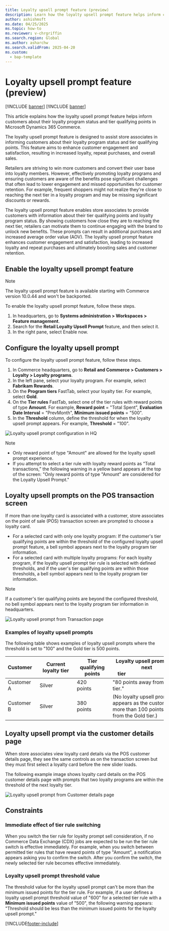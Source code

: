```yaml
---
title: Loyalty upsell prompt feature (preview)
description: Learn how the loyalty upsell prompt feature helps inform customers about their loyalty program status and tier qualifying points in Microsoft Dynamics 365 Commerce.
author: ashishmsft
ms.date: 04/25/2025
ms.topic: how-to
ms.reviewer: v-chrgriffin
ms.search.region: Global
ms.author: asharchw
ms.search.validFrom: 2025-04-20
ms.custom: 
  - bap-template
---
```


# Loyalty upsell prompt feature (preview)

[!INCLUDE [banner](includes/banner.md)]
[!INCLUDE [banner](includes/preview-banner.md)]

This article explains how the loyalty upsell prompt feature helps inform customers about their loyalty program status and tier qualifying points in Microsoft Dynamics 365 Commerce.

The loyalty upsell prompt feature is designed to assist store associates in informing customers about their loyalty program status and tier qualifying points. This feature aims to enhance customer engagement and satisfaction, resulting in increased loyalty, repeat purchases, and overall sales.

Retailers are striving to win more customers and convert their user base into loyalty members. However, effectively promoting loyalty programs and ensuring customers are aware of the benefits pose significant challenges that often lead to lower engagement and missed opportunities for customer retention. For example, frequent shoppers might not realize they're close to reaching the next tier in a loyalty program and may be missing significant discounts or rewards.

The loyalty upsell prompt feature enables store associates to provide customers with information about their tier qualifying points and loyalty program status. By showing customers how close they are to reaching the next tier, retailers can motivate them to continue engaging with the brand to unlock new benefits. These prompts can result in additional purchases and increased average order value (AOV). The loyalty upsell prompt feature enhances customer engagement and satisfaction, leading to increased loyalty and repeat purchases and ultimately boosting sales and customer retention.

## Enable the loyalty upsell prompt feature

> [!NOTE]
> The loyalty upsell prompt feature is available starting with Commerce version 10.0.44 and won't be backported.

To enable the loyalty upsell prompt feature, follow these steps.

1. In headquarters, go to **Systems administration \> Workspaces \> Feature management**.
1. Search for the **Retail Loyalty Upsell Prompt** feature, and then select it.
1. In the right pane, select Enable now.

## Configure the loyalty upsell prompt

To configure the loyalty upsell prompt feature, follow these steps.

1. In Commerce headquarters, go to **Retail and Commerce \> Customers \> Loyalty \> Loyalty programs**.
1. In the left pane, select your loyalty program. For example, select **Fabrikam Rewards**.
1. On the **Program tiers** FastTab, select your loyalty tier. For example, select **Gold**.
1. On the **Tier rules** FastTab, select one of the tier rules with reward points of type **Amount**. For example, **Reward point** = "Total Spent", **Evaluation Date Interval** = "PrevMonth", **Minimum issued points** = "500".
1. In the **Threshold** column, define the threshold for when the loyalty upsell prompt appears. For example, **Threshold** = "100".

![Loyalty upsell prompt configuration in HQ](./media/HQ_Setup_Loyalty_Threshold.png)

> [!NOTE] 
> - Only reward point of type "Amount" are allowed for the loyalty upsell prompt experience.
> - If you attempt to select a tier rule with loyalty reward points as “Total transactions,” the following warning in a yellow band appears at the top of the screen: "Only reward points of type "Amount" are considered for the Loyalty Upsell Prompt."

## Loyalty upsell prompts on the POS transaction screen

If more than one loyalty card is associated with a customer, store associates on the point of sale (POS) transaction screen are prompted to choose a loyalty card.
- For a selected card with only one loyalty program: If the customer's tier qualifying points are within the threshold of the configured loyalty upsell prompt feature, a bell symbol appears next to the loyalty program tier information.
- For a selected card with multiple loyalty programs: For each loyalty program, if the loyalty upsell prompt tier rule is selected with defined thresholds, and if the user's tier qualifying points are within those thresholds, a bell symbol appears next to the loyalty program tier information.

> [!NOTE]
> If a customer's tier qualifying points are beyond the configured threshold, no bell symbol appears next to the loyalty program tier information in headquarters.

![Loyalty upsell prompt from Transaction page](./media/Multiple_LoyaltyPrograms_TransactionScreen_LoyaltyUpsellPromptFeature.png) 

### Examples of loyalty upsell prompts 

The following table shows examples of loyalty upsell prompts where the threshold is set to "100" and the Gold tier is 500 points.

| Customer   | Current loyalty tier | Tier qualifying points | Loyalty upsell prompt for next tier                                      |
|------------|----------------------|------------------------|--------------------------------------------------------------------------|
| Customer A | Silver               | 420 points             | "80 points away from Gold tier."                                           |
| Customer B | Silver               | 380 points             | (No loyalty upsell prompt appears as the customer is more than 100 points away from the Gold tier.) |

## Loyalty upsell prompt via the customer details page

When store associates view loyalty card details via the POS customer details page, they see the same controls as on the transaction screen but they must first select a loyalty card before the new slider loads.

The following example image shows loyalty card details on the POS customer details page with prompts that two loyalty programs are within the threshold of the next loyalty tier.

![Loyalty upsell prompt from Customer details page](./media/Multiple_LoyaltyPrograms_CustomerScreen_LoyaltyUpsellPromptFeature.png) 

## Constraints

### Immediate effect of tier rule switching

When you switch the tier rule for loyalty prompt sell consideration, if no Commerce Data Exchange (CDX) jobs are expected to be run the tier rule switch is effective immediately. For example, when you switch between permitted tier rules that have reward points of type "Amount", a notification appears asking you to confirm the switch. After you confirm the switch, the newly selected tier rule becomes effective immediately.
 
### Loyalty upsell prompt threshold value

The threshold value for the loyalty upsell prompt can't be more than the minimum issued points for the tier rule. For example, if a user defines a loyalty upsell prompt threshold value of "600" for a selected tier rule with a **Minimum issued points** value of "500", the following warning appears: "Threshold should be less than the minimum issued points for the loyalty upsell prompt."



[!INCLUDE[footer-include](../../includes/footer-banner.md)]
